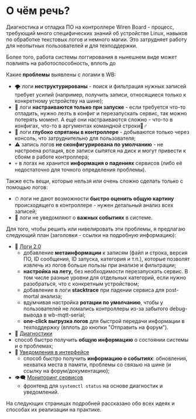 # О чём речь?

Диагностика и отладка ПО на контроллере Wiren Board - процесс, требующий много специфических знаний об устройстве Linux, навыков по обработке текстовых логов и немного магии. Это затрудняет работу для неопытных пользователей и для техподдержки.

Более того, работа системы логгирования в нынешнем виде может повлиять на работоспособность, вплоть до 

Какие **проблемы** выявлены с логами в WB:

* 🌪 логи **неструктурированы** - поиск и фильтрация нужных записей требует усилий \(например, получить записи, относящиеся только к конкретному устройству на шине\);
* 📌 логи **настраиваются только при запуске** - если требуется что-то отладить, нужно лезть в конфиг и перезапускать сервис, так можно потерять момент. А ещё они настраиваются сложно - что-то в конфигах, что-то в аргументах командной строки🤦♂ 
* 🧰 логи **глубоко спрятаны в контроллере** - добываются только через консоль, что затруднительно для пользователя;
* ⚠ запись логов **не сконфигурирована по умолчанию** - не настроена ротация, все записи сыпятся на диск и могут привести к сбоям в работе контроллера;
* 💀 в логах не хранится **информация о падениях** сервисов \(либо её недостаточно для точного определения проблемы\).

Также есть вещи, которые нельзя или очень сложно сделать только с помощью логов:

* ⏱ логи не дают возможности **быстро оценить общую картину** происходящего в контроллере - нужен детальный анализ всех записей;
* 🔕 логи не уведомляют о **важных событиях** в системе.

Для того, чтобы решить или нивелировать эти проблемы, я предлагаю следующий план \(заголовки - ссылки на подробную информацию\):

* [ ](koncepciya/logi-2.0.md)💪 [Логи 2.0](koncepciya/logi-2.0.md)
  * добавление **метаинформации** к записям \(файл и строка, версия ПО, ID сообщения, ID запуска, категория и т.п.\), которые позволят извлечь из логов больше пользы при анализе и фильтрации;
  * **настройка на лету,** без необходимости перезапускать сервис. В том числе разные уровни для отдельных категорий, если нужно разобраться, что с конкретным устройством;
  * добавление в логи **stacktrace** при падении сервиса для post-mortal анализа;
  * вдумчивая настройка **ротации по умолчанию**, чтобы у пользователей не ломались контроллеры из-за забытого debug-вывода в wb-mqtt-serial;
  * **one-click выгрузка логов** для быстрой передачи информации в техподдержку \(вплоть до кнопки "Отправить на форум"\).
*  🎯 [Диагностики](koncepciya/diagnostiki.md)
  * способ быстро получить **общую информацию** о состоянии системы и о проблемах;
* 🔔 [Уведомления в интерфейсе](koncepciya/uvedomleniya.md)
  * способ быстро получить **информацию о событиях**: обновления, нехватка места в памяти, проблемы со связью на шине \(и ссылку на форум/документацию\);
* 👁🗨 [Мониторинг сервисов](koncepciya/monitoring-servisov.md)
  * фронтенд для `systemctl status` на основе диагностик и уведомлений.

На следующих страницах подробней рассказано обо всех идеях и способах их реализации на практике.

